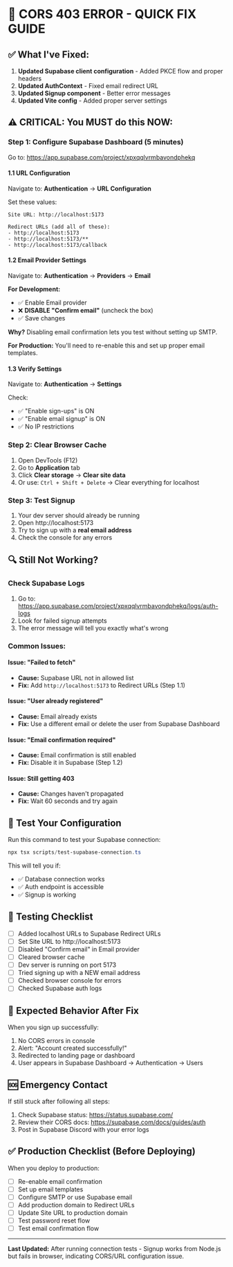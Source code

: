# 🚨 CORS 403 ERROR - QUICK FIX GUIDE

## ✅ What I've Fixed:

1. **Updated Supabase client configuration** - Added PKCE flow and proper headers
2. **Updated AuthContext** - Fixed email redirect URL
3. **Updated Signup component** - Better error messages
4. **Updated Vite config** - Added proper server settings

## ⚠️ CRITICAL: You MUST do this NOW:

### Step 1: Configure Supabase Dashboard (5 minutes)

Go to: https://app.supabase.com/project/xpxqqlvrmbavondphekq

#### 1.1 URL Configuration

Navigate to: **Authentication** → **URL Configuration**

Set these values:

```
Site URL: http://localhost:5173

Redirect URLs (add all of these):
- http://localhost:5173
- http://localhost:5173/**
- http://localhost:5173/callback
```

#### 1.2 Email Provider Settings

Navigate to: **Authentication** → **Providers** → **Email**

**For Development:**

- ✅ Enable Email provider
- ❌ **DISABLE "Confirm email"** (uncheck the box)
- ✅ Save changes

**Why?** Disabling email confirmation lets you test without setting up SMTP.

**For Production:** You'll need to re-enable this and set up proper email templates.

#### 1.3 Verify Settings

Navigate to: **Authentication** → **Settings**

Check:

- ✅ "Enable sign-ups" is ON
- ✅ "Enable email signup" is ON
- ✅ No IP restrictions

### Step 2: Clear Browser Cache

1. Open DevTools (F12)
2. Go to **Application** tab
3. Click **Clear storage** → **Clear site data**
4. Or use: `Ctrl + Shift + Delete` → Clear everything for localhost

### Step 3: Test Signup

1. Your dev server should already be running
2. Open http://localhost:5173
3. Try to sign up with a **real email address**
4. Check the console for any errors

## 🔍 Still Not Working?

### Check Supabase Logs

1. Go to: https://app.supabase.com/project/xpxqqlvrmbavondphekq/logs/auth-logs
2. Look for failed signup attempts
3. The error message will tell you exactly what's wrong

### Common Issues:

#### Issue: "Failed to fetch"

- **Cause:** Supabase URL not in allowed list
- **Fix:** Add `http://localhost:5173` to Redirect URLs (Step 1.1)

#### Issue: "User already registered"

- **Cause:** Email already exists
- **Fix:** Use a different email or delete the user from Supabase Dashboard

#### Issue: "Email confirmation required"

- **Cause:** Email confirmation is still enabled
- **Fix:** Disable it in Supabase (Step 1.2)

#### Issue: Still getting 403

- **Cause:** Changes haven't propagated
- **Fix:** Wait 60 seconds and try again

## 🧪 Test Your Configuration

Run this command to test your Supabase connection:

```powershell
npx tsx scripts/test-supabase-connection.ts
```

This will tell you if:

- ✅ Database connection works
- ✅ Auth endpoint is accessible
- ✅ Signup is working

## 📱 Testing Checklist

- [ ] Added localhost URLs to Supabase Redirect URLs
- [ ] Set Site URL to http://localhost:5173
- [ ] Disabled "Confirm email" in Email provider
- [ ] Cleared browser cache
- [ ] Dev server is running on port 5173
- [ ] Tried signing up with a NEW email address
- [ ] Checked browser console for errors
- [ ] Checked Supabase auth logs

## 🎯 Expected Behavior After Fix

When you sign up successfully:

1. No CORS errors in console
2. Alert: "Account created successfully!"
3. Redirected to landing page or dashboard
4. User appears in Supabase Dashboard → Authentication → Users

## 🆘 Emergency Contact

If still stuck after following all steps:

1. Check Supabase status: https://status.supabase.com/
2. Review their CORS docs: https://supabase.com/docs/guides/auth
3. Post in Supabase Discord with your error logs

## ✅ Production Checklist (Before Deploying)

When you deploy to production:

- [ ] Re-enable email confirmation
- [ ] Set up email templates
- [ ] Configure SMTP or use Supabase email
- [ ] Add production domain to Redirect URLs
- [ ] Update Site URL to production domain
- [ ] Test password reset flow
- [ ] Test email confirmation flow

---

**Last Updated:** After running connection tests - Signup works from Node.js but fails in browser, indicating CORS/URL configuration issue.
